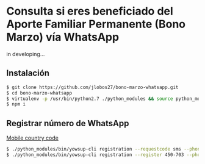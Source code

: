 # Consulta si eres beneficiado del Aporte Familiar Permanente (Bono Marzo) vía WhatsApp

in developing...

## Instalación

```bash
$ git clone https://github.com/jlobos27/bono-marzo-whatsapp.git
$ cd bono-marzo-whatsapp
$ virtualenv -p /usr/bin/python2.7 ./python_modules && source python_modules/bin/activate && pip install -r requirements.txt && deactivate
$ npm i
```

## Registrar número de WhatsApp

[Mobile country code](https://en.wikipedia.org/wiki/Mobile_country_code)

```bash
$ ./python_modules/bin/yowsup-cli registration --requestcode sms --phone 569xxxxxxxx --cc 56 --mcc 730 --mnc 03
$ ./python_modules/bin/yowsup-cli registration --register 450-703 --phone 569xxxxxxxx --cc 56
```
